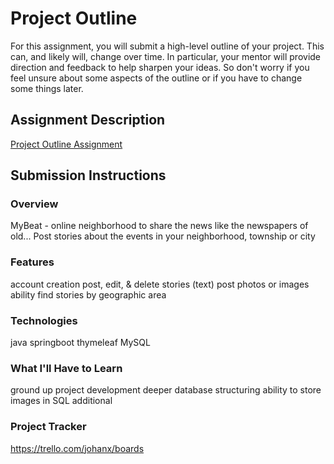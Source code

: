 # Project Outline
For this assignment, you will submit a high-level outline of your project. This can, and likely will, change over time. In particular, your mentor will provide direction and feedback to help sharpen your ideas. So don't worry if you feel unsure about some aspects of the outline or if you have to change some things later.

## Assignment Description
[Project Outline Assignment](https://education.launchcode.org/liftoff/modules/assignments/project-outline)

## Submission Instructions

### Overview
MyBeat - online neighborhood to share the news like the newspapers of old... Post stories about the events in your neighborhood, township or city
### Features
account creation
post, edit, & delete stories (text)
post photos or images
ability find stories by geographic area
### Technologies
java
springboot
thymeleaf
MySQL
### What I'll Have to Learn
ground up project development
deeper database structuring 
ability to store images in SQL
additional 
### Project Tracker
https://trello.com/johanx/boards
